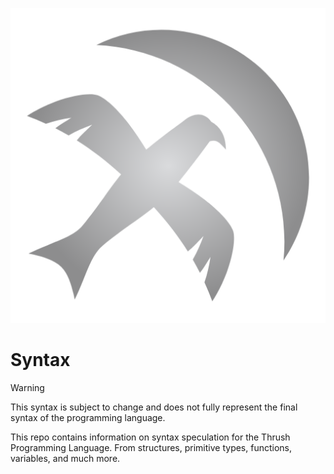 <p align="center">
  <img src= "https://github.com/thrushlang/syntax/blob/master/assets/thrush.png" alt= "logo" style= "width: 2hv; height: 2hv;"> </img>
</p>

# Syntax

> [!WARNING]  
> This syntax is subject to change and does not fully represent the final syntax of the programming language.

This repo contains information on syntax speculation for the Thrush Programming Language. From structures, primitive types, functions, variables, and much more.
